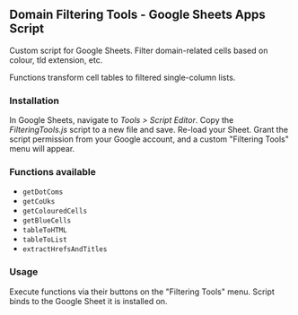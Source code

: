 ## Domain Filtering Tools  - Google Sheets Apps Script
 
Custom script for Google Sheets. Filter domain-related cells based on colour, tld extension, etc.

Functions transform cell tables to filtered single-column lists. 

### Installation

In Google Sheets, navigate to *Tools > Script Editor*. Copy the *FilteringTools.js* script to a new file and save. 
Re-load your Sheet. Grant the script permission from your Google account, and a custom "Filtering Tools" menu will appear.

### Functions available

- `getDotComs`
- `getCoUks`
- `getColouredCells`
- `getBlueCells`
- `tableToHTML`
- `tableToList`
- `extractHrefsAndTitles`

### Usage 

Execute functions via their buttons on the "Filtering Tools" menu. Script binds to the Google Sheet it is installed on.
